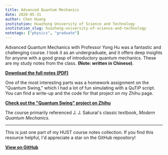 ```yaml
---
title: Advanced Quantum Mechanics
date: 2020-05-31
author: Chen Huang
institution: Huazhong University of Science and Technology
institution_slug: huazhong-university-of-science-and-technology
notetags: ["physics", "graduate"]
---
```


Advanced Quantum Mechanics with Professor Yong Hu was a fantastic and challenging course. I took it as an undergraduate, and it offers deep insights for anyone with a good grasp of introductory quantum mechanics. These are my study notes from the class. **(Note: written in Chinese)**.

[**Download the full notes (PDF)**](/notes/advanced-quantum-mechanics/pdf/advanced-quantum-mechanics.pdf)

One of the most interesting parts was a homework assignment on the "Quantum Swing," which I had a lot of fun simulating with a QuTiP script. You can find a write-up and the code for that project on my Zhihu page.

[**Check out the "Quantum Swing" project on Zhihu**](https://zhuanlan.zhihu.com/p/274252927)

The course primarily referenced J. J. Sakurai's classic textbook, _Modern Quantum Mechanics_.

---

This is just one part of my HUST course notes collection. If you find this resource helpful, I'd appreciate a star on the GitHub repository!

[**View on GitHub**](https://github.com/chenx820/HUST-course-notes)
